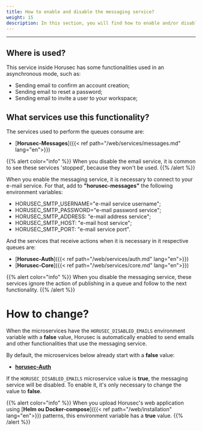 ```yaml
---
title: How to enable and disable the messaging service?
weight: 15
description: In this section, you will find how to enable and/or disable Horusec's messaging service. 
---
```


---

## Where is used?

This service inside Horusec has some functionalities used in an asynchronous mode, such as: 

* Sending email to confirm an account creation;
* Sending email to reset a password;
* Sending email to invite a user to your workspace;


## What services use this functionality?

The services used to perform the queues consume are: 

* [**Horusec-Messages**]({{< ref path="/web/services/messages.md" lang="en">}})


{{% alert color="info" %}}
When you disable the email service, it is common to see these services 'stopped', because they won't be used.
{{% /alert %}}

When you enable the messaging service, it is necessary to connect to your e-mail service. For that, add to **"horusec-messages"** the following environment variables:   
- HORUSEC_SMTP_USERNAME="e-mail service username";
- HORUSEC_SMTP_PASSWORD="e-mail password service";
- HORUSEC_SMTP_ADDRESS: "e-mail address service";
- HORUSEC_SMTP_HOST: "e-mail host service";
- HORUSEC_SMTP_PORT: "e-mail service port".

And the services that receive actions when it is necessary in it respective queues are:

* [**Horusec-Auth**]({{< ref path="/web/services/auth.md" lang="en">}})
* [**Horusec-Core**]({{< ref path="/web/services/core.md" lang="en">}})

{{% alert color="info" %}}
When you disable the messaging service, these services ignore the action of publishing in a queue and follow to the next functionality.
{{% /alert %}}


# How to change?

When the microservices have the `HORUSEC_DISABLED_EMAILS` environment variable with a **false** value, Horusec is automatically enabled to send emails and other functionalities that use the messaging service.

By default, the microservices below already start with a **false** value:

- [**horusec-Auth**](https://github.com/ZupIT/horusec-platform/tree/main/auth)

If the `HORUSEC_DISABLED_EMAILS` microservice value is **true**, the messaging service will be disabled. 
To enable it, it's only necessary to change the value to **false**. 

{{% alert color="info" %}}
When you upload Horusec's web application using [**Helm ou Docker-compose**]({{< ref path="/web/installation" lang="en">}}) patterns, this environment variable has a **true** value.
{{% /alert %}}